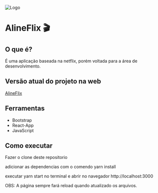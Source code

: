 ![Logo](https://user-images.githubusercontent.com/56769013/88579614-b4daf200-d020-11ea-9232-182c97c3dfc7.png)
# AlineFlix 🎬

## O que é?
É uma aplicação baseada na netflix, porém voltada para a área de desenvolvimento.

## Versão atual do projeto na web
[AlineFlix](https://alineflix-five.vercel.app/)

## Ferramentas
- Bootstrap  
- React-App 
- JavaScript  

## Como executar

Fazer o clone deste repositorio 

adicionar as dependencias com o comendo yarn install

executar yarn start no terminal e abrir no navegador http://localhost:3000  

OBS: A página sempre fará reload quando atualizado os arquivos.<br />

